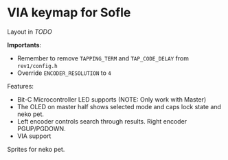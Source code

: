 # VIA keymap for Sofle

Layout in *TODO*

**Importants**:
- Remember to remove `TAPPING_TERM` and `TAP_CODE_DELAY` from `rev1/config.h`
- Override `ENCODER_RESOLUTION` to `4`

Features:
- Bit-C Microcontroller LED supports (NOTE: Only work with Master)
- The OLED on master half shows selected mode and caps lock state and neko pet.
- Left encoder controls search through results. Right encoder PGUP/PGDOWN.
- VIA support

Sprites for neko pet.
